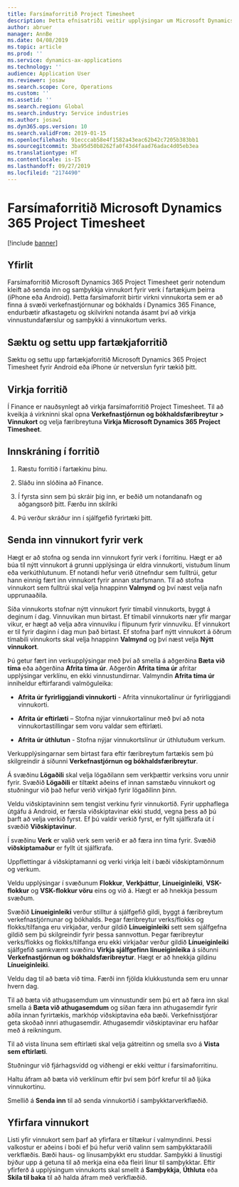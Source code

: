 ```yaml
---
title: Farsímaforritið Project Timesheet
description: Þetta efnisatriði veitir upplýsingar um Microsoft Dynamics 365 Project Timesheet farsímaforritið. Farsímaforritið Project Timesheet gerir notendum kleift að senda inn og samþykkja vinnukort fyrir verk í fartækjum þeirra.
author: abruer
manager: AnnBe
ms.date: 04/08/2019
ms.topic: article
ms.prod: ''
ms.service: dynamics-ax-applications
ms.technology: ''
audience: Application User
ms.reviewer: josaw
ms.search.scope: Core, Operations
ms.custom: ''
ms.assetid: ''
ms.search.region: Global
ms.search.industry: Service industries
ms.author: josaw1
ms.dyn365.ops.version: 10
ms.search.validFrom: 2019-01-15
ms.openlocfilehash: 91ecccab58e4f1582a43eac62b42c7205b383bb1
ms.sourcegitcommit: 3ba95d50b8262fa0f43d4faad76adac4d05eb3ea
ms.translationtype: HT
ms.contentlocale: is-IS
ms.lasthandoff: 09/27/2019
ms.locfileid: "2174490"
---
```

# <a name="microsoft-dynamics-365-project-timesheet-mobile-application"></a>Farsímaforritið Microsoft Dynamics 365 Project Timesheet

[!include [banner](../includes/banner.md)]

## <a name="overview"></a>Yfirlit

Farsímaforritið Microsoft Dynamics 365 Project Timesheet gerir notendum kleift að senda inn og samþykkja vinnukort fyrir verk í fartækjum þeirra (iPhone eða Android). Þetta farsímaforrit birtir virkni vinnukorta sem er að finna á svæði verkefnastjórnunar og bókhalds í Dynamics 365 Finance, endurbætir afkastagetu og skilvirkni notanda ásamt því að virkja vinnustundafærslur og samþykki á vinnukortum verks.

## <a name="download-and-install-the-mobile-app"></a>Sæktu og settu upp fartækjaforritið

Sæktu og settu upp fartækjaforritið Microsoft Dynamics 365 Project Timesheet fyrir Android eða iPhone úr netverslun fyrir tækið þitt.

## <a name="enable-the-app"></a>Virkja forritið 

Í Finance er nauðsynlegt að virkja farsímaforritið Project Timesheet. Til að kveikja á virkninni skal opna **Verkefnastjórnun og bókhaldsfæribreytur \> Vinnukort** og velja færibreytuna **Virkja Microsoft Dynamics 365 Project Timesheet**.

## <a name="sign-in-to-the-app"></a>Innskráning í forritið

1.  Ræstu forritið í fartækinu þínu.

2.  Sláðu inn slóðina að Finance.

3.  Í fyrsta sinn sem þú skráir þig inn, er beðið um notandanafn og aðgangsorð þitt. Færðu inn skilríki

4.  Þú verður skráður inn í sjálfgefið fyrirtæki þitt.

## <a name="submit-a-project-timesheet"></a>Senda inn vinnukort fyrir verk

Hægt er að stofna og senda inn vinnukort fyrir verk í forritinu. Hægt er að búa til nýtt vinnukort á grunni upplýsinga úr eldra vinnukorti, vistuðum línum eða verkúthlutunum. Ef notandi hefur verið útnefndur sem fulltrúi, getur hann einnig fært inn vinnukort fyrir annan starfsmann. Til að stofna vinnukort sem fulltrúi skal velja hnappinn **Valmynd** og því næst velja nafn upprunaaðila.

Síða vinnukorts stofnar nýtt vinnukort fyrir tímabil vinnukorts, byggt á deginum í dag. Vinnuvikan mun birtast. Ef tímabil vinnukorts nær yfir margar vikur, er hægt að velja aðra vinnuviku í flipunum fyrir vinnuviku.
Ef vinnukort er til fyrir daginn í dag mun það birtast. Ef stofna þarf nýtt vinnukort á öðrum tímabili vinnukorts skal velja hnappinn **Valmynd** og því næst velja **Nýtt vinnukort**.

Þú getur fært inn verkupplýsingar með því að smella á aðgerðina **Bæta við tíma** eða aðgerðina **Afrita tíma úr**. Aðgerðin **Afrita tíma úr** afritar upplýsingar verklínu, en ekki vinnustundirnar. Valmyndin **Afrita tíma úr** inniheldur eftirfarandi valmöguleika:

- **Afrita úr fyrirliggjandi vinnukorti** - Afrita vinnukortalínur úr fyrirliggjandi vinnukorti.

- **Afrita úr eftirlæti** – Stofna nýjar vinnukortalínur með því að nota vinnukortastillingar sem voru valdar sem eftirlæti.

- **Afrita úr úthlutun** - Stofna nýjar vinnukortslínur úr úthlutuðum verkum.

Verkupplýsingarnar sem birtast fara eftir færibreytum fartækis sem þú skilgreindir á síðunni **Verkefnastjórnun og bókhaldsfæribreytur**.

Á svæðinu **Lögaðili** skal velja lögaðilann sem verkþættir verksins voru unnir fyrir. Svæðið **Lögaðili** er tiltækt aðeins ef innan samstæðu vinnukort og stuðningur við það hefur verið virkjað fyrir lögaðilinn þinn.

Veldu viðskiptavininn sem tengist verkinu fyrir vinnukortið. Fyrir upphaflega útgáfu á Android, er færsla viðskiptavinar ekki studd, vegna þess að þú þarft að velja verkið fyrst. Ef þú valdir verkið fyrst, er fyllt sjálfkrafa út í svæðið **Viðskiptavinur**.

Í svæðinu **Verk** er valið verk sem verið er að færa inn tíma fyrir. Svæðið **viðskiptamaður** er fyllt út sjálfkrafa.

Uppflettingar á viðskiptamanni og verki virkja leit í bæði viðskiptamönnum og verkum.

Veldu upplýsingar í svæðunum **Flokkur**, **Verkþáttur**, **Línueiginleiki**, **VSK-flokkur** og **VSK-flokkur vöru** eins og við á. Hægt er að hnekkja þessum svæðum.

Svæðið **Línueiginleiki** verður stilltur á sjálfgefið gildi, byggt á færibreytum verkefnastjórnunar og bókhalds. Þegar færibreytur verks/flokks og flokks/tilfanga eru virkjaðar, verður gildið **Línueiginleiki** sett sem sjálfgefna gildið sem þú skilgreindir fyrir þessa sannvottun. Þegar færibreytur verks/flokks og flokks/tilfanga eru ekki virkjaðar verður gildið **Línueiginleiki** sjálfgefið samkvæmt svæðinu **Virkja sjálfgefinn línueiginleika** á síðunni **Verkefnastjórnun og bókhaldsfæribreytur**. Hægt er að hnekkja gildinu **Línueiginleiki**.

Veldu dag til að bæta við tíma. Færði inn fjölda klukkustunda sem eru unnar hvern dag.

Til að bæta við athugasemdum um vinnustundir sem þú ert að færa inn skal smella á **Bæta við athugasemdum** og síðan færa inn athugasemdir fyrir aðila innan fyrirtækis, markhóp viðskiptavina eða bæði.
Verkefnisstjórar geta skoðað innri athugasemdir. Athugasemdir viðskiptavinar eru hafðar með á reikningum.

Til að vista línuna sem eftirlæti skal velja gátreitinn og smella svo á **Vista sem eftirlæti**.

Stuðningur við fjárhagsvídd og viðhengi er ekki veittur í farsímaforritinu.

Haltu áfram að bæta við verklínum eftir því sem þörf krefur til að ljúka vinnukortinu.

Smellið á **Senda inn** til að senda vinnukortið í samþykktarverkflæðið.

## <a name="review-timesheets"></a>Yfirfara vinnukort

Listi yfir vinnukort sem þarf að yfirfara er tiltækur í valmyndinni. Þessi valkostur er aðeins í boði ef þú hefur verið valinn sem samþykktaraðili verkflæðis. Bæði haus- og línusamþykkt eru studdar. Samþykki á línustigi býður upp á getuna til að merkja eina eða fleiri línur til samþykktar. Eftir yfirferð á upplýsingum vinnukorts skal smellt á **Samþykkja**, **Úthluta** eða **Skila til baka** til að halda áfram með verkflæðið.
